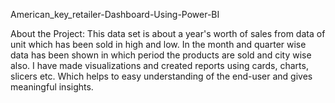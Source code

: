 American_key_retailer-Dashboard-Using-Power-BI


About the Project: This data set is about a year's worth of sales from data of unit which has been sold in high and low. In the month and quarter wise data has been shown in which period the products are sold and city wise also. I have made visualizations and created reports using cards, charts, slicers etc. Which helps to easy understanding of the end-user and gives meaningful insights.


